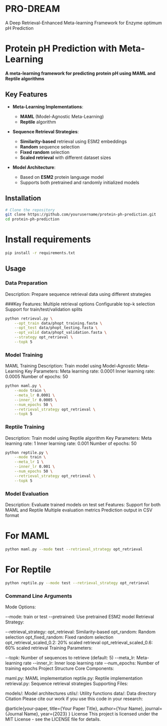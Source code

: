 # PRO-DREAM
A Deep Retrieval-Enhanced Meta-learning Framework for Enzyme optimum pH Prediction
# Protein pH Prediction with Meta-Learning

**A meta-learning framework for predicting protein pH using MAML and Reptile algorithms**

## Key Features

- **Meta-Learning Implementations**:
  - **MAML** (Model-Agnostic Meta-Learning)
  - **Reptile** algorithm
  
- **Sequence Retrieval Strategies**:
  - **Similarity-based** retrieval using ESM2 embeddings
  - **Random** sequence selection
  - **Fixed random** selection
  - **Scaled retrieval** with different dataset sizes

- **Model Architecture**:
  - Based on **ESM2** protein language model
  - Supports both pretrained and randomly initialized models

## Installation

```bash
# Clone the repository
git clone https://github.com/yourusername/protein-ph-prediction.git
cd protein-ph-prediction
```
# Install requirements
```bash
pip install -r requirements.txt
```

## Usage
### Data Preparation
Description: Prepare sequence retrieval data using different strategies

###Key Features:
Multiple retrieval options
Configurable top-k selection
Support for train/test/validation splits
```bash
python retrieval.py \
    --opt_train data/phopt_training.fasta \
    --opt_test data/phopt_testing.fasta \
    --opt_valid data/phopt_validation.fasta \
    --strategy opt_retrieval \
    --topk 5
```
### Model Training
MAML Training
Description: Train model using Model-Agnostic Meta-Learning
Key Parameters:
Meta learning rate: 0.0001
Inner learning rate: 0.0005
Number of epochs: 50
```bash
python maml.py \
    --mode train \
    --meta_lr 0.0001 \
    --inner_lr 0.0005 \
    --num_epochs 50 \
    --retrieval_strategy opt_retrieval \
    --topk 5
```
### Reptile Training
Description: Train model using Reptile algorithm
Key Parameters:
Meta learning rate: 1
Inner learning rate: 0.001
Number of epochs: 50
```bash
python reptile.py \
    --mode train \
    --meta_lr 1 \
    --inner_lr 0.001 \
    --num_epochs 50 \
    --retrieval_strategy opt_retrieval \
    --topk 5
```
### Model Evaluation
Description: Evaluate trained models on test set
Features:
Support for both MAML and Reptile
Multiple evaluation metrics
Prediction output in CSV format
# For MAML
```bash
python maml.py --mode test --retrieval_strategy opt_retrieval
```
# For Reptile
```bash
python reptile.py --mode test --retrieval_strategy opt_retrieval
```
### Command Line Arguments
Mode Options:

--mode: train or test
--pretrained: Use pretrained ESM2 model
Retrieval Strategy:

--retrieval_strategy:
opt_retrieval: Similarity-based
opt_random: Random selection
opt_fixed_random: Fixed random selection
opt_retrieval_scaled_0.2: 20% scaled retrieval
opt_retrieval_scaled_0.6: 60% scaled retrieval
Training Parameters:

--topk: Number of sequences to retrieve (default: 5)
--meta_lr: Meta-learning rate
--inner_lr: Inner loop learning rate
--num_epochs: Number of training epochs
Project Structure
Core Components:

maml.py: MAML implementation
reptile.py: Reptile implementation
retrieval.py: Sequence retrieval strategies
Supporting Files:

models/: Model architectures
utils/: Utility functions
data/: Data directory
Citation
Please cite our work if you use this code in your research:

@article{your-paper,
  title={Your Paper Title},
  author={Your Name},
  journal={Journal Name},
  year={2023}
}
License
This project is licensed under the MIT License - see the LICENSE file for details.